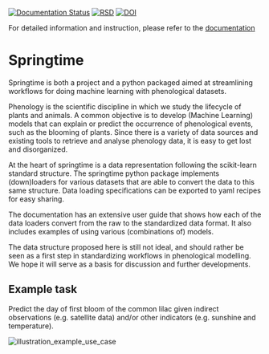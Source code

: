 [![Documentation Status](https://readthedocs.org/projects/springtime/badge/?version=latest)](https://springtime.readthedocs.io/en/latest/?badge=latest)
[![RSD](https://img.shields.io/badge/RSD-springtime-blue)](https://research-software-directory.org/software/springtime)
[![DOI](https://zenodo.org/badge/DOI/10.5281/zenodo.7835299.svg)](https://doi.org/10.5281/zenodo.7835299)

For detailed information and instruction, please refer to the
[documentation](https://springtime.readthedocs.io/)

<!--intro-start-->
# Springtime

Springtime is both a project and a python packaged aimed at streamlining
workflows for doing machine learning with phenological datasets.

Phenology is the scientific discipline in which we study the lifecycle of plants
and animals. A common objective is to develop (Machine Learning) models that can
explain or predict the occurrence of phenological events, such as the blooming
of plants. Since there is a variety of data sources and existing tools to
retrieve and analyse phenology data, it is easy to get lost and disorganized.

At the heart of springtime is a data representation following the scikit-learn
standard structure. The springtime python package implements (down)loaders for
various datasets that are able to convert the data to this same structure. Data
loading specifications can be exported to yaml recipes for easy sharing.

The documentation has an extensive user guide that shows how each of the data
loaders convert from the raw to the standardized data format. It also includes
examples of using various (combinations of) models.

The data structure proposed here is still not ideal, and should rather be seen
as a first step in standardizing workflows in phenological modelling. We hope it
will serve as a basis for discussion and further developments.

## Example task

Predict the day of first bloom of the common lilac given indirect observations
(e.g. satellite data) and/or other indicators (e.g. sunshine and temperature).

![illustration_example_use_case](docs/illustration.png)
<!--intro-end-->



